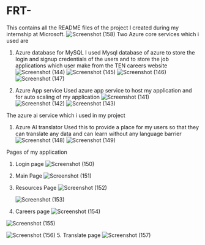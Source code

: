 # FRT-
This contains all the README files of the project I created during my internship at Microsoft.
![Screenshot (158)](https://github.com/ganeshpandey16/FRT-/assets/138892958/4f0511a7-7a82-40f7-9d88-d37a48e81370)
Two Azure core services which i used are
1. Azure database for MySQL
   I used Mysql database of azure to store the login and signup credentials of the users and to store the job applications which user make from the TEN careers website
   ![Screenshot (144)](https://github.com/ganeshpandey16/FRT-/assets/138892958/4d7a723e-e0ee-46d1-85e9-ad8b20f9b53c)
   ![Screenshot (145)](https://github.com/ganeshpandey16/FRT-/assets/138892958/c4518de4-6582-4151-a74c-b54072c45d27)
   ![Screenshot (146)](https://github.com/ganeshpandey16/FRT-/assets/138892958/6ecdebee-855e-4b9c-90f3-f8259a6fda6b)
   ![Screenshot (147)](https://github.com/ganeshpandey16/FRT-/assets/138892958/81f62aa3-d467-436e-92fb-9e27897b1bf1)
   
2. Azure App service
   Used azure app service to host my application and for auto scaling of my application
   ![Screenshot (141)](https://github.com/ganeshpandey16/FRT-/assets/138892958/eb8b51cd-48c9-48ac-a4d1-372b0ab21a85)
   ![Screenshot (142)](https://github.com/ganeshpandey16/FRT-/assets/138892958/0577377a-898c-49dc-87bc-c715ce8a8a8b)
   ![Screenshot (143)](https://github.com/ganeshpandey16/FRT-/assets/138892958/b1b35b07-c849-4232-b3b4-7e7cd4d17b1d)


The azure ai service which i used in my project
1. Azure AI translator
   Used this to provide a place for my users so that they can translate any data and can learn without any language barrier
   ![Screenshot (148)](https://github.com/ganeshpandey16/FRT-/assets/138892958/3c98dc3d-9a24-4d84-a72c-ca5a8ab4ff92)
   ![Screenshot (149)](https://github.com/ganeshpandey16/FRT-/assets/138892958/4cec1289-2e4e-4874-bfd4-c3de7eefc24c)

Pages of my application
1. Login page
   ![Screenshot (150)](https://github.com/ganeshpandey16/FRT-/assets/138892958/81b589c8-5da4-40fe-b9af-a030e7d347ca)
2. Main Page
   ![Screenshot (151)](https://github.com/ganeshpandey16/FRT-/assets/138892958/b995a303-4f78-4a2f-8139-6f3cbbc881d2)
3. Resources Page
   ![Screenshot (152)](https://github.com/ganeshpandey16/FRT-/assets/138892958/844ef7b5-dd7a-4366-aba6-b7b5c9d7e10a)

   ![Screenshot (153)](https://github.com/ganeshpandey16/FRT-/assets/138892958/5e5d3714-01db-4a23-b97e-c0923079b1f7)
4. Careers page
    ![Screenshot (154)](https://github.com/ganeshpandey16/FRT-/assets/138892958/5654a1a2-df7d-4aca-90da-c616053af6d7)

![Screenshot (155)](https://github.com/ganeshpandey16/FRT-/assets/138892958/337e5ac9-4955-4213-9df2-df3d2a124573)

![Screenshot (156)](https://github.com/ganeshpandey16/FRT-/assets/138892958/afb2935f-8029-47d8-884b-784fdd4eaf06)
5. Translate page
   ![Screenshot (157)](https://github.com/ganeshpandey16/FRT-/assets/138892958/b1d5b714-bdea-40f1-84a1-4418400320dd)
